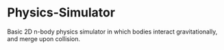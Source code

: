 # Physics-Simulator

Basic 2D n-body physics simulator in which bodies interact gravitationally, and merge upon collision.
